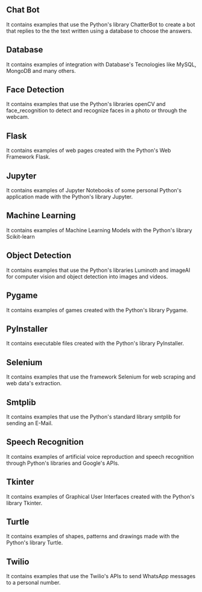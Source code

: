## Chat Bot
It contains examples that use the Python's library ChatterBot to create a bot that replies to the the text written using a database to choose the answers.

## Database 
It contains examples of integration with Database's Tecnologies like MySQL, MongoDB and many others.

## Face Detection
It contains examples that use the Python's libraries openCV and face_recognition to detect and recognize faces in a photo or through the webcam.

## Flask
It contains examples of web pages created with the Python's Web Framework Flask.

## Jupyter
It contains examples of Jupyter Notebooks of some personal Python's application made with the Python's library Jupyter.

## Machine Learning
It contains examples of Machine Learning Models with the Python's library Scikit-learn

## Object Detection
It contains examples that use the Python's libraries Luminoth and imageAI for computer vision and object detection into images and videos.

## Pygame
It contains examples of games created with the Python's library Pygame.

## PyInstaller
It contains executable files created with the Python's library PyInstaller.

## Selenium
It contains examples that use the framework Selenium for web scraping and web data's extraction.

## Smtplib
It contains examples that use the Python's standard library smtplib for sending an E-Mail.

## Speech Recognition
It contains examples of artificial voice reproduction and speech recognition through Python's libraries and Google's APIs.

## Tkinter
It contains examples of Graphical User Interfaces created with the Python's library Tkinter.

## Turtle
It contains examples of shapes, patterns and drawings made with the Python's library Turtle.

## Twilio
It contains examples that use the Twilio's APIs to send WhatsApp messages to a personal number.